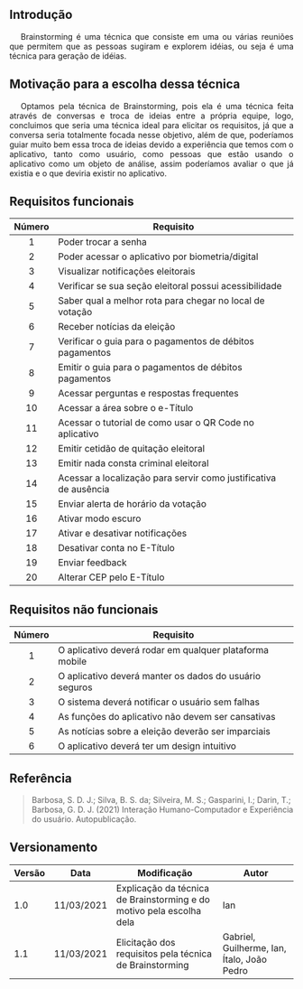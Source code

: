 ## Introdução

<p style="text-indent: 20px; text-align: justify">
Brainstorming é uma técnica que consiste em uma ou várias reuniões que permitem que as pessoas sugiram e explorem idéias, ou seja é uma técnica para geração de idéias.
</p>

## Motivação para a escolha dessa técnica

<p style="text-indent: 20px; text-align: justify">
Optamos pela técnica de Brainstorming, pois ela é uma técnica feita através de conversas e troca de ideias entre a própria equipe, logo, concluimos que seria uma técnica ideal para elicitar os requisitos, já que a conversa seria totalmente focada nesse objetivo, além de que, poderíamos guiar muito bem essa troca de ideias devido a experiência que temos com o aplicativo, tanto como usuário, como pessoas que estão usando o aplicativo como um objeto de análise, assim poderíamos avaliar o que já existia e o que deviria existir no aplicativo.
</p>


## Requisitos funcionais
 
|Número | Requisito |
|:--:|--|
| 1 | Poder trocar a senha |
| 2 | Poder acessar o aplicativo por biometria/digital |
| 3 | Visualizar notificações eleitorais |
| 4 | Verificar se sua seção eleitoral possui acessibilidade |
| 5 | Saber qual a melhor rota para chegar no local de votação |
| 6 | Receber notícias da eleição |
| 7 | Verificar o guia para o pagamentos de débitos pagamentos |
| 8 | Emitir o guia para o pagamentos de débitos pagamentos |
| 9 | Acessar perguntas e respostas frequentes |
| 10 | Acessar a área sobre o e-Título |
| 11 | Acessar o tutorial de como usar o QR Code no aplicativo |
| 12 | Emitir cetidão de quitação eleitoral |
| 13 | Emitir nada consta criminal eleitoral |
| 14 | Acessar a localização para servir como justificativa de ausência |
| 15 | Enviar alerta de horário da votação |
| 16 | Ativar modo escuro |
| 17 | Ativar e desativar notificações |
| 18 | Desativar conta no E-Título |
| 19 | Enviar feedback |
| 20 | Alterar CEP pelo E-Título |

## Requisitos não funcionais

|Número | Requisito |
|:--:|--|
| 1 | O aplicativo deverá rodar em qualquer plataforma mobile |
| 2 | O aplicativo deverá manter os dados do usuário seguros |
| 3 | O sistema deverá notificar o usuário sem falhas |
| 4 | As funções do aplicativo não devem ser cansativas |
| 5 | As notícias sobre a eleição deverão ser imparciais |
| 6 | O aplicativo deverá ter um design intuitivo |


## Referência

>Barbosa, S. D. J.; Silva, B. S. da; Silveira, M. S.; Gasparini, I.; Darin, T.; Barbosa, G. D. J. (2021) Interação Humano-Computador e Experiência do usuário. Autopublicação.

## Versionamento
| Versão | Data | Modificação | Autor |
|--|--|--|--|
| 1.0 | 11/03/2021 | Explicação da técnica de Brainstorming e do motivo pela escolha dela  | Ian|
| 1.1 | 11/03/2021 | Elicitação dos requisitos pela técnica de Brainstorming | Gabriel, Guilherme, Ian, Ítalo, João Pedro |